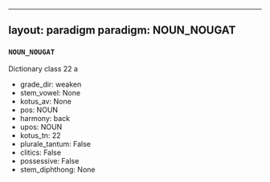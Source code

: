 
---
layout: paradigm
paradigm: NOUN_NOUGAT
---
### ` NOUN_NOUGAT `

Dictionary class 22 a
* grade_dir: weaken
* stem_vowel: None
* kotus_av: None
* pos: NOUN
* harmony: back
* upos: NOUN
* kotus_tn: 22
* plurale_tantum: False
* clitics: False
* possessive: False
* stem_diphthong: None
